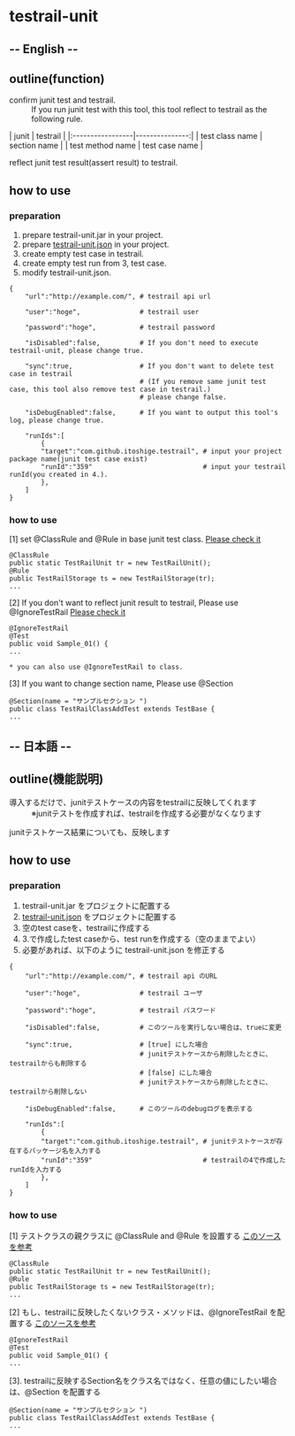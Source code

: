 # testrail-unit
## -- English --
## outline(function)
<dl>
  <dt>confirm junit test and testrail.</dt>
  <dd>If you run junit test with this tool, this tool reflect to testrail as the following rule.</dd>
</dl>
| junit            | testrail       |
|:-----------------|---------------:|
| test class name  | section name   |
| test method name | test case name |

<dl>
  <dt>reflect junit test result(assert result) to testrail.</dt>
</dl>

## how to use
### preparation
1. prepare testrail-unit.jar in your project.
2. prepare [testrail-unit.json](https://github.com/itoshige/testrail-unit/blob/develop/src/test/resources/testrail-unit.json) in your project.
3. create empty test case in testrail.
4. create empty test run from 3, test case.
5. modify testrail-unit.json.
```
{
    "url":"http://example.com/", # testrail api url

    "user":"hoge",               # testrail user

    "password":"hoge",           # testrail password

    "isDisabled":false,          # If you don't need to execute testrail-unit, please change true.

    "sync":true,                 # If you don't want to delete test case in testrail
                                 # (If you remove same junit test case, this tool also remove test case in testrail.)
                                 # please change false.

    "isDebugEnabled":false,      # If you want to output this tool's log, please change true.

    "runIds":[
        {
        "target":"com.github.itoshige.testrail", # input your project package name(junit test case exist)
        "runId":"359"                            # input your testrail runId(you created in 4.).
        },
    ]
}
```

### how to use
[1] set @ClassRule and @Rule in base junit test class.
[Please check it](https://github.com/itoshige/testrail-unit/blob/develop/src/test/java/com/github/itoshige/testrail/TestBase.java)
```
@ClassRule
public static TestRailUnit tr = new TestRailUnit();
@Rule
public TestRailStorage ts = new TestRailStorage(tr);
...
```
[2] If you don't want to reflect junit result to testrail, Please use @IgnoreTestRail
[Please check it](https://github.com/itoshige/testrail-unit/blob/develop/src/test/java/com/github/itoshige/testrail/rules/TestRailClassAddTest.java)
```
@IgnoreTestRail
@Test
public void Sample_01() {
...

* you can also use @IgnoreTestRail to class.
```

[3] If you want to change section name, Please use @Section
```
@Section(name = "サンプルセクション ")
public class TestRailClassAddTest extends TestBase {
...
```

## -- 日本語 --
## outline(機能説明)
<dl>
  <dt>導入するだけで、junitテストケースの内容をtestrailに反映してくれます</dt>
  <dd>※junitテストを作成すれば、testrailを作成する必要がなくなります</dd>
</dl>

<dl>
  <dt>junitテストケース結果についても、反映します</dt>
</dl>

## how to use
### preparation
1. testrail-unit.jar をプロジェクトに配置する
2. [testrail-unit.json](https://github.com/itoshige/testrail-unit/blob/develop/src/test/resources/testrail-unit.json) をプロジェクトに配置する
3. 空のtest caseを、testrailに作成する
4. 3.で作成したtest caseから、test runを作成する（空のままでよい）
5. 必要があれば、以下のように testrail-unit.json を修正する
```
{
    "url":"http://example.com/", # testrail api のURL

    "user":"hoge",               # testrail ユーザ

    "password":"hoge",           # testrail パスワード

    "isDisabled":false,          # このツールを実行しない場合は、trueに変更

    "sync":true,                 # [true] にした場合
                                 # junitテストケースから削除したときに、testrailからも削除する
                                 # [false] にした場合
                                 # junitテストケースから削除したときに、testrailから削除しない

    "isDebugEnabled":false,      # このツールのdebugログを表示する

    "runIds":[
        {
        "target":"com.github.itoshige.testrail", # junitテストケースが存在するパッケージ名を入力する
        "runId":"359"                            # testrailの4で作成したrunIdを入力する
        },
    ]
}
```

### how to use
[1] テストクラスの親クラスに @ClassRule and @Rule を設置する
[このソースを参考](https://github.com/itoshige/testrail-unit/blob/develop/src/test/java/com/github/itoshige/testrail/TestBase.java)
```
@ClassRule
public static TestRailUnit tr = new TestRailUnit();
@Rule
public TestRailStorage ts = new TestRailStorage(tr);
...
```
[2] もし、testrailに反映したくないクラス・メソッドは、@IgnoreTestRail を配置する
[このソースを参考](https://github.com/itoshige/testrail-unit/blob/develop/src/test/java/com/github/itoshige/testrail/rules/TestRailClassAddTest.java)
```
@IgnoreTestRail
@Test
public void Sample_01() {
...

```
[3]. testrailに反映するSection名をクラス名ではなく、任意の値にしたい場合は、@Section を配置する
```
@Section(name = "サンプルセクション ")
public class TestRailClassAddTest extends TestBase {
...
```
